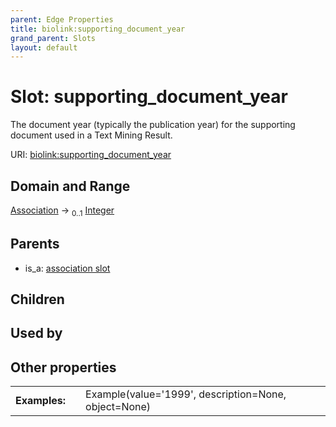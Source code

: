 ```yaml
---
parent: Edge Properties
title: biolink:supporting_document_year
grand_parent: Slots
layout: default
---
```


# Slot: supporting_document_year


The document year (typically the publication year) for the supporting document used in a Text Mining Result.

URI: [biolink:supporting_document_year](https://w3id.org/biolink/vocab/supporting_document_year)

## Domain and Range

[Association](Association.md) ->  <sub>0..1</sub> [Integer](types/Integer.md)

## Parents

 *  is_a: [association slot](association_slot.md)

## Children


## Used by


## Other properties

|  |  |  |
| --- | --- | --- |
| **Examples:** | | Example(value='1999', description=None, object=None) |

